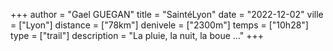 +++
author = "Gael GUEGAN"
title = "SaintéLyon"
date = "2022-12-02"
ville = ["Lyon"]
distance = ["78km"]
denivele = ["2300m"]
temps = ["10h28"]
type = ["trail"]
description = "La pluie, la nuit, la boue ..."
+++